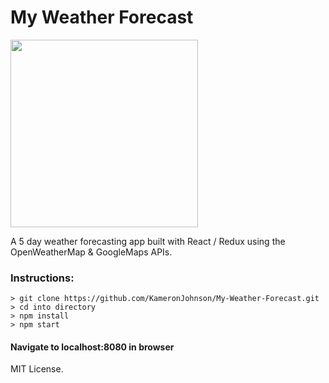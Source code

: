 # My Weather Forecast

<img src="http://openweathermap.org/themes/openweathermap/assets/vendor/owm/img/logo_OpenWeatherMap_orange.svg" width="300">

A 5 day weather forecasting app built with React / Redux using the OpenWeatherMap & GoogleMaps APIs.

### Instructions:

```
> git clone https://github.com/KameronJohnson/My-Weather-Forecast.git
> cd into directory
> npm install
> npm start
```

#### Navigate to localhost:8080 in browser

MIT License.
